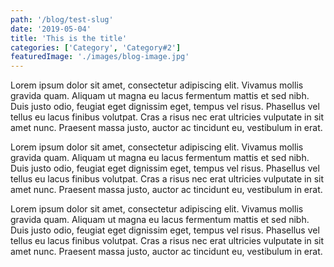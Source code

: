 ```yaml
---
path: '/blog/test-slug'
date: '2019-05-04'
title: 'This is the title'
categories: ['Category', 'Category#2']
featuredImage: './images/blog-image.jpg'
---
```


Lorem ipsum dolor sit amet, consectetur adipiscing elit. Vivamus mollis gravida quam. Aliquam ut magna eu lacus fermentum mattis et sed nibh. Duis justo odio, feugiat eget dignissim eget, tempus vel risus. Phasellus vel tellus eu lacus finibus volutpat. Cras a risus nec erat ultricies vulputate in sit amet nunc. Praesent massa justo, auctor ac tincidunt eu, vestibulum in erat.

<!-- end -->

<p>Lorem ipsum dolor sit amet, consectetur adipiscing elit. Vivamus mollis gravida quam. Aliquam ut magna eu lacus fermentum mattis et sed nibh. Duis justo odio, feugiat eget dignissim eget, tempus vel risus. Phasellus vel tellus eu lacus finibus volutpat. Cras a risus nec erat ultricies vulputate in sit amet nunc. Praesent massa justo, auctor ac tincidunt eu, vestibulum in erat. </p>

<p>Lorem ipsum dolor sit amet, consectetur adipiscing elit. Vivamus mollis gravida quam. Aliquam ut magna eu lacus fermentum mattis et sed nibh. Duis justo odio, feugiat eget dignissim eget, tempus vel risus. Phasellus vel tellus eu lacus finibus volutpat. Cras a risus nec erat ultricies vulputate in sit amet nunc. Praesent massa justo, auctor ac tincidunt eu, vestibulum in erat. </p>
